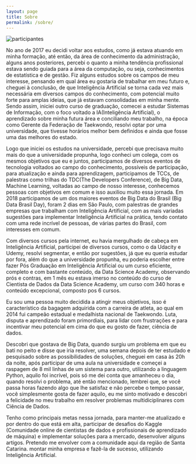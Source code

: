 ```yaml
---
layout: page
title: Sobre
permalink: /sobre/
---
```


![participantes](https://dl.dropbox.com/s/bo94l66zuz2nqup/sleek.jpg?dl=0)

No ano de 2017 eu decidi voltar aos estudos, como já estava atuando em minha formação, até então, da área de conhecimento da administração, alguns anos posteriores, percebi o quanto a minha tendência profissional estava sendo guiada para a área da computação, ou seja, conhecimentos de estatística e de gestão. Fiz alguns estudos sobre os campos de meu interesse, pensando em qual área eu gostaria de trabalhar em meu futuro e, cheguei à conclusão, de que Inteligência Artificial se torna cada vez mais necessária em diversos campos do conhecimento, com potencial muito forte para amplas ideias, que já estavam consolidadas em minha mente. Sendo assim, iniciei outro curso de graduação, comecei a estudar Sistemas de Informação, com o foco voltado a IA(Inteligência Artificial), o aprendizado sobre minha futura área e conciliando meu trabalho, na época como Gerente da Federação de Taekwondo, resolvi optar por uma universidade, que tivesse horários melhor bem definidos e ainda que fosse uma das melhores do estado.

Logo que iniciei os estudos na universidade, percebi que precisava muito mais do que a universidade propunha, logo conheci um colega, com os mesmos objetivos que eu e juntos, participamos de diversos eventos de tecnologia voltados ao campo do conhecimento, possíveis de participação, para atualização e ainda para aprendizagem, participamos de TCCs, de palestras como trilhas do TDC(The Developers Conference), de Big Data, Machine Learning, voltadas ao campo de nosso interesse, conhecemos pessoas com objetivos em comum e isso auxiliou muito essa jornada. Em 2018 participamos de um dos maiores eventos de Big Data do Brasil (Big Data Brasil Day), foram 2 dias em São Paulo, com palestras de grandes empresas que trabalham com Inteligência Artificial, com as mais variadas sugestões para implementar Inteligência Artificial na prática, tendo contato com uma rede incrível de pessoas, de várias partes do Brasil, com interesses em comum.

Com diversos cursos pela internet, eu havia mergulhado de cabeça em Inteligência Artificial, participei de diversos cursos, como o da Udacity e Udemy, resolvi segmentar, e então por sugestões, já que eu queria estudar por fora, além do que a universidade propunha, eu poderia escolher entre fazer Pós Graduação em Inteligência Artificial ou um curso eficiente, completo e com bastante conteúdo, da Data Science Academy, observando prós e contras, em 1 mês eu estava imerso no conteúdo do curso de Cientista de Dados da Data Science Academy, um curso com 340 horas e conteúdo excepcional, composto pos 6 cursos.

Eu sou uma pessoa muito decidida a atingir meus objetivos, isso é característico da bagagem adquirida com a carreira de atleta, ao qual em 2014 fui campeão estadual e medalhista nacional de Taekwondo. Luta, disputa e aprendizado foram primordiais, para lidar com frustrações e para incentivar meu potencial em cima do que eu gosto de fazer, ciência de dados.

Descobri que gostava de Big Data, quando surgiu um problema em que eu bati no peito e disse que iria resolver, uma semana depois de ter estudado e pesquisado sobre as possibilidades de soluções, cheguei em casa às 20h da noite, após participar de uma aula na universidade e começei a raspagem de 8 mil linhas de um sistema para outro, utilizando a linguagem Python, aquilo foi incrível, pois só me dei conta que amanheceu o dia, quando resolvi o problema, até então mencionado, lembrei que, se você passa horas fazendo algo que lhe satisfaz e não percebe o tempo passar, você simplesmente gosta de fazer aquilo, eu me sinto motivado e descobri a felicidade no meu trabalho em resolver problemas multidiciplinares com Ciência de Dados.

Tenho como principais metas nessa jornada, para manter-me atualizado e por dentro do que está em alta, participar de desafios do Kaggle (Comunidade online de cientistas de dados e profissionais de aprendizado de máquina) e implementar soluções para a mercado, desenvolver alguns artigos. Pretendo me envolver com a comunidade aqui da região de Santa Catarina. montar minha empresa e fazê-la de sucesso, utilizando Inteligência Artificial.